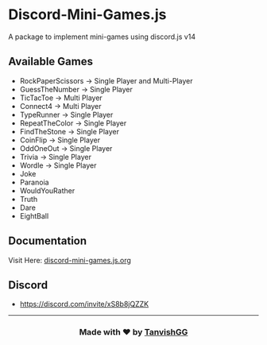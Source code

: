 # Discord-Mini-Games.js
A package to implement mini-games using discord.js v14

## Available Games
- RockPaperScissors -> Single Player and Multi-Player
- GuessTheNumber -> Single Player
- TicTacToe -> Multi Player
- Connect4 -> Multi Player
- TypeRunner -> Single Player
- RepeatTheColor -> Single Player
- FindTheStone -> Single Player
- CoinFlip -> Single Player
- OddOneOut -> Single Player
- Trivia -> Single Player
- Wordle -> Single Player
- Joke
- Paranoia
- WouldYouRather
- Truth 
- Dare
- EightBall
##  Documentation

Visit Here: [discord-mini-games.js.org](https://discord-mini-games.js)

## Discord
- https://discord.com/invite/xS8b8jQZZK

--- 

### <center>Made with ❤️ by [TanvishGG](https://github.com/TanvishGG)</center>
